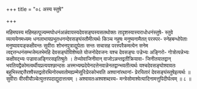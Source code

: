 +++
title = "०८ अस्य स्तुषे"

+++

महिमघस्य महिमहत्पूज्यम्मघोधनंअन्नंवायस्यदेवसङ्घस्यसतथोक्तः तादृशस्यास्यराधोधनंस्तुषे- स्तुवे व्यत्ययेनमध्यमः धनलाभायप्रभूतधनन्देवसङ्घंस्तौमीत्यर्थः किञ्च नहुषः मनुष्यनामैतत् परस्पर- स्नेहबन्धोपेताः मनुष्यावयङ्कक्षीवन्तः सुवीराः शोभनपुत्राद्युपेताः सन्तः सचासह परस्परैकमत्येन सनेम त्वद्दत्तन्धनंसम्भजेमलभेमहि देवसङ्घोविशेष्यते योजनोदेवजनः यश्च देवसङ्घः पज्रेभ्यः अङ्गिरो- गोत्रोत्पन्नेभ्यः कक्षीवद्भ्यः पज्रावाअङ्गिरसइतिश्रुतेः । तेभ्योवाजिनीवान् वाजोऽन्नन्तद्वतीक्रियावा- जिनीतयातद्वान् भवतियद्वैकोमत्वर्थीयप्रत्ययश्छान्दसः अस्मभ्यम्प्रदेयेनदत्तेनवान्नेनतद्वान्भवतीत्यर्थः यश्चदेवसङ्घोश्वावतः बहुभिस्तद्दत्तैरश्वैस्तद्वतोरथिनोरथवतोमह्यम्मेसूरिःप्रेरकोभवति अश्वानांरथानां- प्रेरयितारं देवसङ्घंस्तुषेइत्यर्थः ॥ सुवीराः वीरवीयौञ्चेत्युत्तरपदाद्युदात्तत्वम् । अश्वावतःअश्वशब्दस्य- मन्त्रेसोमाश्वेत्यादिनामत्तुपिदीर्घत्वम् ॥ ८ ॥